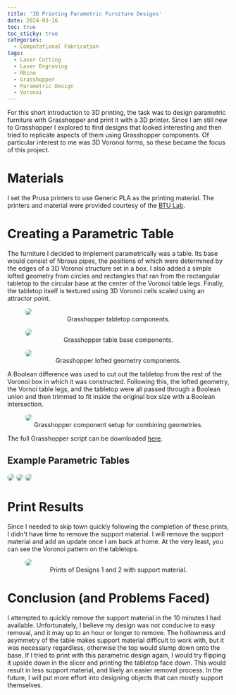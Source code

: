 ```yaml
---
title: '3D Printing Parametric Furniture Designs'
date: 2024-03-16
toc: true
toc_sticky: true
categories:
  - Computational Fabrication
tags:
  - Laser Cutting
  - Laser Engraving
  - Rhino
  - Grasshopper
  - Parametric Design
  - Voronoi
---
```


<style>
.gist-data{
    max-height:500px;
    overflow-y: visible;
}
</style>

<script type="text/javascript" async
	src="https://cdnjs.cloudflare.com/ajax/libs/mathjax/2.7.5/latest.js?config=TeX-MML-AM_CHTML">
</script>

For this short introduction to 3D printing, the task was to design parametric furniture with Grasshopper and print it with a 3D printer. Since I am still new to Grasshopper I explored to find designs that looked interesting and then tried to replicate aspects of them using Grasshopper components. Of particular interest to me was 3D Voronoi forms, so these became the focus of this project.

# Materials
I set the Prusa printers to use Generic PLA as the printing material. The printers and material were provided courtesy of the <a href="https://www.colorado.edu/atlas/research-creative/BTULab">BTU Lab</a>. 

# Creating a Parametric Table
The furniture I decided to implement parametrically was a table. Its base would consist of fibrous pipes, the positions of which were determined by the edges of a 3D Voronoi structure set in a box. I also added a simple lofted geometry from circles and rectangles that ran from the rectangular tabletop to the circular base at the center of the Voronoi table legs. Finally, the tabletop itself is textured using 3D Voronoi cells scaled using an attractor point.

<figure class="align-center">
  <img src="/assets/images/3d-printing-parametric-furniture-design/tabletop_gh.png" style="background-color:white; border-radius:50px;">
  <figcaption style="text-align: center;">Grasshopper tabletop components.</figcaption>
</figure>
<figure class="align-center">
  <img src="/assets/images/3d-printing-parametric-furniture-design/tablebase_gh.png" style="background-color:white; border-radius:50px;">
  <figcaption style="text-align: center;">Grasshopper table base components.</figcaption>
</figure>
<figure class="align-center">
  <img src="/assets/images/3d-printing-parametric-furniture-design/loftedgeobase_gh.png" style="background-color:white; border-radius:50px;">
  <figcaption style="text-align: center;">Grasshopper lofted geometry components.</figcaption>
</figure>

A Boolean difference was used to cut out the tabletop from the rest of the Voronoi box in which it was constructed. Following this, the lofted geometry, the Vornoi table legs, and the tabletop were all passed through a Boolean union and then trimmed to fit inside the original box size with a Boolean intersection.

<figure class="align-center">
  <img src="/assets/images/3d-printing-parametric-furniture-design/composition_gh.png" style="background-color:white; border-radius:50px;">
  <figcaption style="text-align: center;">Grasshopper component setup for combining geometries.</figcaption>
</figure>

The full Grasshopper script can be downloaded <a href="/assets/downloadables/VoronoiTable.gh" download>here</a>.

## Example Parametric Tables
<img src="/assets/images/3d-printing-parametric-furniture-design/table1.png" style="background-color:white; border-radius:50px;">
<img src="/assets/images/3d-printing-parametric-furniture-design/table2.png" style="background-color:white; border-radius:50px;">
<img src="/assets/images/3d-printing-parametric-furniture-design/table3.png" style="background-color:white; border-radius:50px;">

# Print Results
Since I needed to skip town quickly following the completion of these prints, I didn't have time to remove the support material. I will remove the support material and add an update once I am back at home. At the very least, you can see the Voronoi pattern on the tabletops.

<figure class="align-center">
  <img src="/assets/images/3d-printing-parametric-furniture-design/printswithsupport.jpg" style="background-color:white; border-radius:50px;">
  <figcaption style="text-align: center;">Prints of Designs 1 and 2 with support material.</figcaption>
</figure>


# Conclusion (and Problems Faced)

I attempted to quickly remove the support material in the 10 minutes I had available. Unfortunately, I believe my design was not conducive to easy removal, and it may up to an hour or longer to remove. The hollowness and asymmetry of the table makes support material difficult to work with, but it was necessary regardless, otherwise the top would slump down onto the base. If I tried to print with this parametric design again, I would try flipping it upside down in the slicer and printing the tabletop face down. This would result in less support material, and likely an easier removal process. In the future, I will put more effort into designing objects that can mostly support themselves.